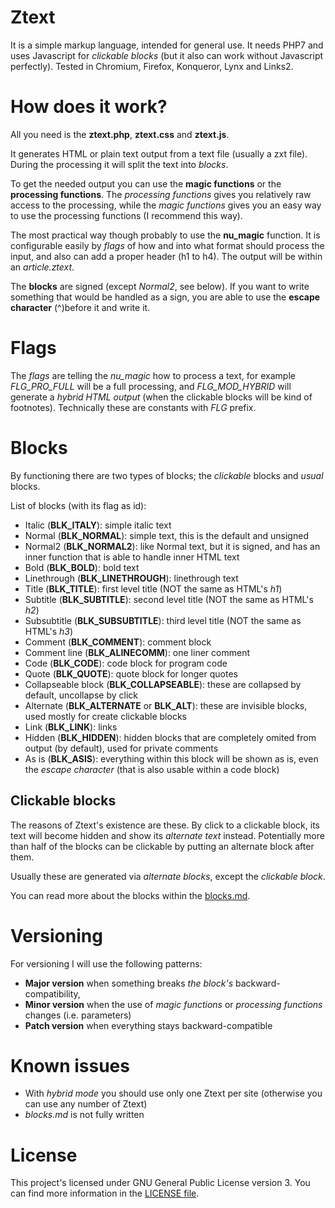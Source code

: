 # Ztext
It is a simple markup language, intended for general use. It needs PHP7 and uses Javascript for _clickable blocks_ (but it also can work without Javascript perfectly). Tested in Chromium, Firefox, Konqueror, Lynx and Links2.

# How does it work?
All you need is the __ztext.php__, __ztext.css__ and __ztext.js__.

It generates HTML or plain text output from a text file (usually a zxt file). During the processing it will split the text into _blocks_.

To get the needed output you can use the __magic functions__ or the __processing functions__. The _processing functions_ gives you relatively raw access to the processing, while the _magic functions_ gives you an easy way to use the processing functions (I recommend this way).

The most practical way though probably to use the __nu_magic__ function. It is configurable easily by _flags_ of how and into what format should process the input, and also can add a proper header (h1 to h4). The output will be within an _article.ztext_.

The __blocks__ are signed (except _Normal2_, see below). If you want to write something that would be handled as a sign, you are able to use the __escape character__ (^)before it and write it.

# Flags
The _flags_ are telling the _nu_magic_ how to process a text, for example *FLG_PRO_FULL* will be a full processing, and *FLG_MOD_HYBRID* will generate a _hybrid HTML output_ (when the clickable blocks will be kind of footnotes).
Technically these are constants with _FLG_ prefix.

# Blocks
By functioning there are two types of blocks; the _clickable_ blocks and _usual_ blocks.

List of blocks (with its flag as id):
- Italic (__BLK_ITALY__): simple italic text
- Normal (__BLK_NORMAL__): simple text, this is the default and unsigned
- Normal2 (__BLK_NORMAL2__): like Normal text, but it is signed, and has an inner function that is able to handle inner HTML text
- Bold (__BLK_BOLD__): bold text
- Linethrough (__BLK_LINETHROUGH__): linethrough text
- Title (__BLK_TITLE__): first level title (NOT the same as HTML's _h1_)
- Subtitle (__BLK_SUBTITLE__): second level title (NOT the same as HTML's _h2_)
- Subsubtitle (__BLK_SUBSUBTITLE__): third level title (NOT the same as HTML's _h3_)
- Comment (__BLK_COMMENT__): comment block
- Comment line (__BLK_ALINECOMM__): one liner comment
- Code (__BLK_CODE__): code block for program code
- Quote (__BLK_QUOTE__): quote block for longer quotes
- Collapseable block (__BLK_COLLAPSEABLE__): these are collapsed by default, uncollapse by click
- Alternate (__BLK_ALTERNATE__ or __BLK_ALT__): these are invisible blocks, used mostly for create clickable blocks
- Link (__BLK_LINK__): links
- Hidden (__BLK_HIDDEN__): hidden blocks that are completely omited from output (by default), used for private comments
- As is (__BLK_ASIS__): everything within this block will be shown as is, even the _escape character_ (that is also usable within a code block)

## Clickable blocks
The reasons of Ztext's existence are these. By click to a clickable block, its text will become hidden and show its _alternate text_ instead. Potentially more than half of the blocks can be clickable by putting an alternate block after them.

Usually these are generated via _alternate blocks_, except the _clickable block_.

You can read more about the blocks within the [blocks.md](blocks.md).

# Versioning
For versioning I will use the following patterns:
- __Major version__ when something breaks _the block's_ backward-compatibility,
- __Minor version__ when the use of _magic functions_ or _processing functions_ changes (i.e. parameters)
- __Patch version__ when everything stays backward-compatible

# Known issues
- With _hybrid mode_ you should use only one Ztext per site (otherwise you can use any number of Ztext)
- _blocks.md_ is not fully written

# License
This project's licensed under GNU General Public License version 3. You can find more information in the [LICENSE file](LICENSE).

